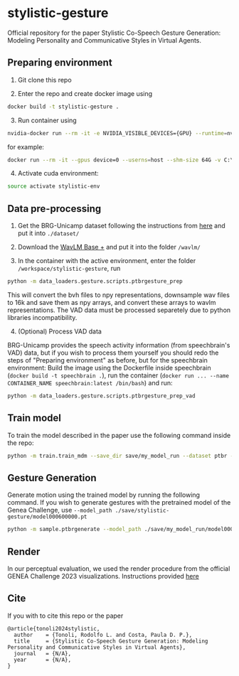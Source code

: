# stylistic-gesture
Official repository for the paper Stylistic Co-Speech Gesture Generation: Modeling Personality and Communicative Styles in Virtual Agents.

## Preparing environment

1. Git clone this repo

2. Enter the repo and create docker image using 

```sh
docker build -t stylistic-gesture .
```

3. Run container using

```sh
nvidia-docker run --rm -it -e NVIDIA_VISIBLE_DEVICES={GPU} --runtime=nvidia --userns=host --shm-size 64G -v {LOCAL_DIR}:{CONTAINER_DIR} -p {PORT} --name {CONTAINER_NAME} stylistic-gesture:latest /bin/bash
```

for example:
```sh
docker run --rm -it --gpus device=0 --userns=host --shm-size 64G -v C:\ProgramFiles\stylistic-gesture:/workspace/stylistic-gesture -p '8888:8888' --name stylistic-gesture-container stylistic-gesture:latest /bin/bash
```

4. Activate cuda environment:
```sh
source activate stylistic-env
```

## Data pre-processing

1. Get the BRG-Unicamp dataset following the instructions from [here](https://ai-unicamp.github.io/BRG-Unicamp/) and put it into `./dataset/`

2. Download the [WavLM Base +](https://github.com/microsoft/unilm/tree/master/wavlm) and put it into the folder `/wavlm/`

3. In the container with the active environment, enter the folder `/workspace/stylistic-gesture`, run

```sh
python -m data_loaders.gesture.scripts.ptbrgesture_prep
```

This will convert the bvh files to npy representations, downsample wav files to 16k and save them as npy arrays, and convert these arrays to wavlm representations. The VAD data must be processed separetely due to python libraries incompatibility. 

4. (Optional) Process VAD data

BRG-Unicamp provides the speech activity information (from speechbrain's VAD) data, but if you wish to process them yourself you should redo the steps of "Preparing environment" as before, but for the speechbrain environment: Build the image using the Dockerfile inside speechbrain (`docker build -t speechbrain .`), run the container (`docker run ... --name CONTAINER_NAME speechbrain:latest /bin/bash`) and run:

```sh
python -m data_loaders.gesture.scripts.ptbrgesture_prep_vad
```

## Train model

To train the model described in the paper use the following command inside the repo:

```sh
python -m train.train_mdm --save_dir save/my_model_run --dataset ptbr --step 10  --use_vad True --use_wavlm True --use_style_enc True
```

## Gesture Generation

Generate motion using the trained model by running the following command. If you wish to generate gestures with the pretrained model of the Genea Challenge, use `--model_path ./save/stylistic-gesture/model000600000.pt` 

```sh
python -m sample.ptbrgenerate --model_path ./save/my_model_run/model000XXXXXX.pt 
```

## Render

In our perceptual evaluation, we used the render procedure from the official GENEA Challenge 2023 visualizations. Instructions provided [here](https://github.com/TeoNikolov/genea_visualizer/)

## Cite

If you with to cite this repo or the paper

```text
@article{tonoli2024stylistic,
  author    = {Tonoli, Rodolfo L. and Costa, Paula D. P.},
  title     = {Stylistic Co-Speech Gesture Generation: Modeling Personality and Communicative Styles in Virtual Agents},
  journal   = {N/A},
  year      = {N/A},
}
```